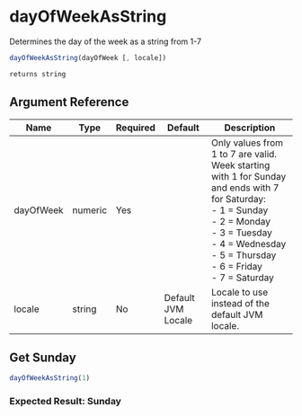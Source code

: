 # dayOfWeekAsString

Determines the day of the week as a string from 1-7

```javascript
dayOfWeekAsString(dayOfWeek [, locale])
```

```javascript
returns string
```

## Argument Reference

| Name | Type | Required | Default | Description |
| --- | --- | --- | --- | --- |
| dayOfWeek | numeric | Yes |  | Only values from 1 to 7 are valid.<br />Week starting with 1 for Sunday and ends with 7 for Saturday:<br />	- 1 = Sunday <br />	- 2 = Monday <br />	- 3 = Tuesday <br />	- 4 = Wednesday <br />	- 5 = Thursday <br />	- 6 = Friday <br />	- 7 = Saturday |
| locale | string | No | Default JVM Locale | Locale to use instead of the default JVM locale. |

## Get Sunday

```javascript
dayOfWeekAsString(1)
```

### Expected Result: Sunday
